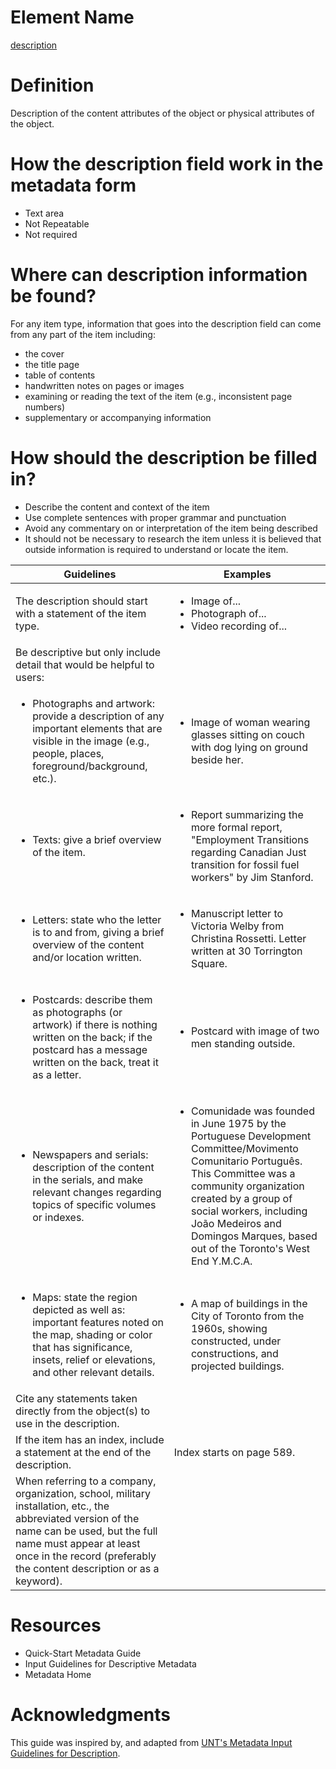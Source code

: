 # Element Name

[description](https://www.dublincore.org/specifications/dublin-core/dcmi-terms/#http://purl.org/dc/terms/description)

# Definition

Description of the content attributes of the object or physical attributes of the object.

# How the description field work in the metadata form

* Text area
* Not Repeatable
* Not required

# Where can description information be found?

For any item type, information that goes into the description field can come from any part of the item including:

* the cover
* the title page
* table of contents
* handwritten notes on pages or images
* examining or reading the text of the item (e.g., inconsistent page numbers)
* supplementary or accompanying information

# How should the description be filled in?

* Describe the content and context of the item
* Use complete sentences with proper grammar and punctuation
* Avoid any commentary on or interpretation of the item being described
* It should not be necessary to research the item unless it is believed that outside information is required to understand or locate the item.

| Guidelines | Examples |
| ---------- | -------- |
| The description should start with a statement of the item type. | <ul><li>Image of...</li><li>Photograph of...</li><li>Video recording of...</li></ul> |
| Be descriptive but only include detail that would be helpful to users: | |
| <ul><li>Photographs and artwork: provide a description of any important elements that are visible in the image (e.g., people, places, foreground/background, etc.).</li></ul> | <ul><li>Image of woman wearing glasses sitting on couch with dog lying on ground beside her.</li></ul> |
| <ul><li>Texts: give a brief overview of the item.</li></ul> | <ul><li>Report summarizing the more formal report, "Employment Transitions regarding Canadian Just transition for fossil fuel workers" by Jim Stanford.</li></ul> |
| <ul><li>Letters: state who the letter is to and from, giving a brief overview of the content and/or location written.</li></ul> | <ul><li>Manuscript letter to Victoria Welby from Christina Rossetti. Letter written at 30 Torrington Square.</li></ul> |
| <ul><li>Postcards: describe them as photographs (or artwork) if there is nothing written on the back; if the postcard has a message written on the back, treat it as a letter.</li></ul> | <ul><li>Postcard with image of two men standing outside.</li></ul> |
| <ul><li>Newspapers and serials: description of the content in the serials, and make relevant changes regarding topics of specific volumes or indexes.</li></ul> | <ul><li>Comunidade was founded in June 1975 by the Portuguese Development Committee/Movimento Comunitario Português. This Committee was a community organization created by a group of social workers, including João Medeiros and Domingos Marques, based out of the Toronto's West End Y.M.C.A.</li></ul> | 
| <ul><li>Maps: state the region depicted as well as: important features noted on the map, shading or color that has significance, insets, relief or elevations, and other relevant details.</li></ul> | <ul><li>A map of buildings in the City of Toronto from the 1960s, showing constructed, under constructions, and projected buildings.</li></ul> |
| Cite any statements taken directly from the object(s) to use in the description. | |
| If the item has an index, include a statement at the end of the description. | Index starts on page 589. |
| When referring to a company, organization, school, military installation, etc., the abbreviated version of the name can be used, but the full name must appear at least once in the record (preferably the content description or as a keyword). | |

# Resources

* Quick-Start Metadata Guide
* Input Guidelines for Descriptive Metadata
* Metadata Home

# Acknowledgments

This guide was inspired by, and adapted from [UNT's Metadata Input Guidelines for Description](https://library.unt.edu/digital-projects-unit/metadata/fields/description).
